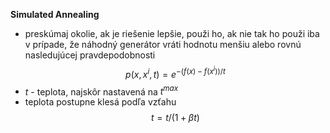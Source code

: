 **Simulated Annealing**
- preskúmaj okolie, ak je riešenie lepšie, použi ho, ak nie tak ho použi iba v prípade, že náhodný generátor vráti hodnotu menšiu alebo rovnú nasledujúcej pravdepodobnosti
$$p(x, x^i, t) = e^{-(f(x)-f(x^i))/t}$$
- $t$ - teplota, najskôr nastavená na $t^{max}$
- teplota postupne klesá podľa vzťahu $$t=t/(1+\beta t)$$
